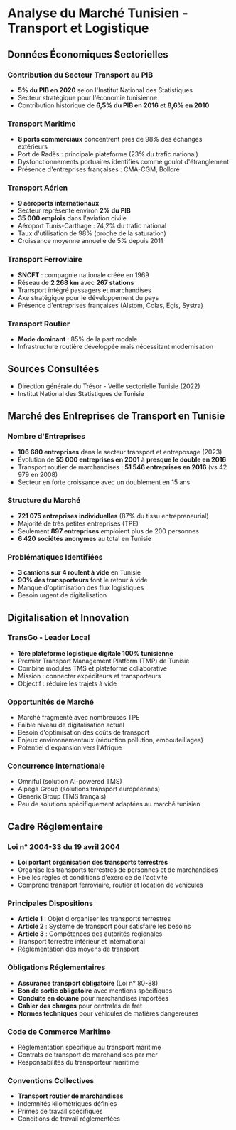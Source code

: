# Analyse du Marché Tunisien - Transport et Logistique

## Données Économiques Sectorielles

### Contribution du Secteur Transport au PIB
- **5% du PIB en 2020** selon l'Institut National des Statistiques
- Secteur stratégique pour l'économie tunisienne
- Contribution historique de **6,5% du PIB en 2016** et **8,6% en 2010**

### Transport Maritime
- **8 ports commerciaux** concentrent près de 98% des échanges extérieurs
- Port de Radès : principale plateforme (23% du trafic national)
- Dysfonctionnements portuaires identifiés comme goulot d'étranglement
- Présence d'entreprises françaises : CMA-CGM, Bolloré

### Transport Aérien
- **9 aéroports internationaux**
- Secteur représente environ **2% du PIB**
- **35 000 emplois** dans l'aviation civile
- Aéroport Tunis-Carthage : 74,2% du trafic national
- Taux d'utilisation de 98% (proche de la saturation)
- Croissance moyenne annuelle de 5% depuis 2011

### Transport Ferroviaire
- **SNCFT** : compagnie nationale créée en 1969
- Réseau de **2 268 km** avec **267 stations**
- Transport intégré passagers et marchandises
- Axe stratégique pour le développement du pays
- Présence d'entreprises françaises (Alstom, Colas, Egis, Systra)

### Transport Routier
- **Mode dominant** : 85% de la part modale
- Infrastructure routière développée mais nécessitant modernisation

## Sources Consultées
- Direction générale du Trésor - Veille sectorielle Tunisie (2022)
- Institut National des Statistiques de Tunisie



## Marché des Entreprises de Transport en Tunisie

### Nombre d'Entreprises
- **106 680 entreprises** dans le secteur transport et entreposage (2023)
- Évolution de **55 000 entreprises en 2001** à **presque le double en 2016**
- Transport routier de marchandises : **51 546 entreprises en 2016** (vs 42 979 en 2008)
- Secteur en forte croissance avec un doublement en 15 ans

### Structure du Marché
- **721 075 entreprises individuelles** (87% du tissu entrepreneurial)
- Majorité de très petites entreprises (TPE)
- Seulement **897 entreprises** emploient plus de 200 personnes
- **6 420 sociétés anonymes** au total en Tunisie

### Problématiques Identifiées
- **3 camions sur 4 roulent à vide** en Tunisie
- **90% des transporteurs** font le retour à vide
- Manque d'optimisation des flux logistiques
- Besoin urgent de digitalisation

## Digitalisation et Innovation

### TransGo - Leader Local
- **1ère plateforme logistique digitale 100% tunisienne**
- Premier Transport Management Platform (TMP) de Tunisie
- Combine modules TMS et plateforme collaborative
- Mission : connecter expéditeurs et transporteurs
- Objectif : réduire les trajets à vide

### Opportunités de Marché
- Marché fragmenté avec nombreuses TPE
- Faible niveau de digitalisation actuel
- Besoin d'optimisation des coûts de transport
- Enjeux environnementaux (réduction pollution, embouteillages)
- Potentiel d'expansion vers l'Afrique

### Concurrence Internationale
- Omniful (solution AI-powered TMS)
- Alpega Group (solutions transport européennes)
- Generix Group (TMS français)
- Peu de solutions spécifiquement adaptées au marché tunisien


## Cadre Réglementaire

### Loi n° 2004-33 du 19 avril 2004
- **Loi portant organisation des transports terrestres**
- Organise les transports terrestres de personnes et de marchandises
- Fixe les règles et conditions d'exercice de l'activité
- Comprend transport ferroviaire, routier et location de véhicules

### Principales Dispositions
- **Article 1** : Objet d'organiser les transports terrestres
- **Article 2** : Système de transport pour satisfaire les besoins
- **Article 3** : Compétences des autorités régionales
- Transport terrestre intérieur et international
- Réglementation des moyens de transport

### Obligations Réglementaires
- **Assurance transport obligatoire** (Loi n° 80-88)
- **Bon de sortie obligatoire** avec mentions spécifiques
- **Conduite en douane** pour marchandises importées
- **Cahier des charges** pour centrales de fret
- **Normes techniques** pour véhicules de matières dangereuses

### Code de Commerce Maritime
- Réglementation spécifique au transport maritime
- Contrats de transport de marchandises par mer
- Responsabilités du transporteur maritime

### Conventions Collectives
- **Transport routier de marchandises**
- Indemnités kilométriques définies
- Primes de travail spécifiques
- Conditions de travail réglementées

